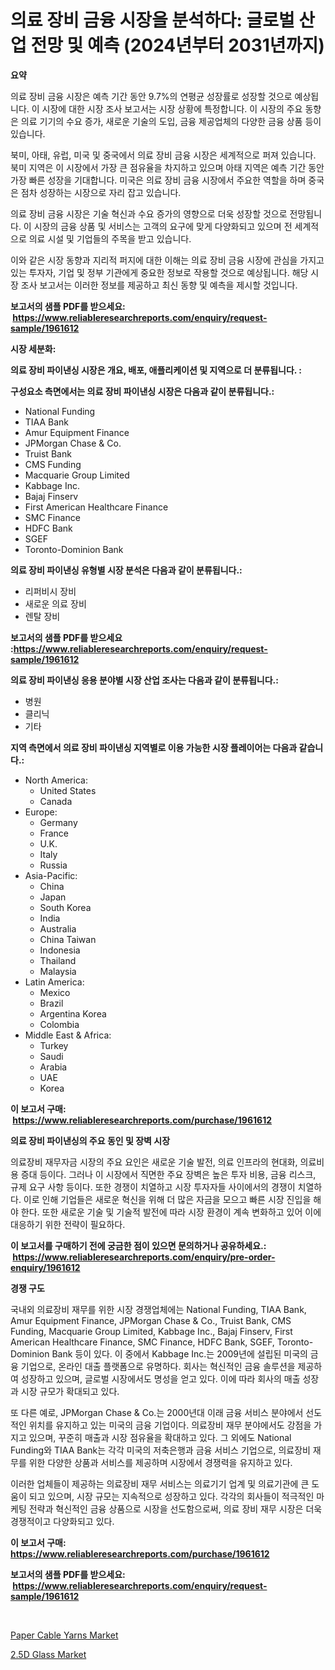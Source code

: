 <p><h1>의료 장비 금융 시장을 분석하다: 글로벌 산업 전망 및 예측 (2024년부터 2031년까지)</h1></p><p><strong>요약</strong></p>
<p><p>의료 장비 금융 시장은 예측 기간 동안 9.7%의 연평균 성장률로 성장할 것으로 예상됩니다. 이 시장에 대한 시장 조사 보고서는 시장 상황에 특정합니다. 이 시장의 주요 동향은 의료 기기의 수요 증가, 새로운 기술의 도입, 금융 제공업체의 다양한 금융 상품 등이 있습니다.</p><p>북미, 아태, 유럽, 미국 및 중국에서 의료 장비 금융 시장은 세계적으로 퍼져 있습니다. 북미 지역은 이 시장에서 가장 큰 점유율을 차지하고 있으며 아태 지역은 예측 기간 동안 가장 빠른 성장을 기대합니다. 미국은 의료 장비 금융 시장에서 주요한 역할을 하며 중국은 점차 성장하는 시장으로 자리 잡고 있습니다.</p><p>의료 장비 금융 시장은 기술 혁신과 수요 증가의 영향으로 더욱 성장할 것으로 전망됩니다. 이 시장의 금융 상품 및 서비스는 고객의 요구에 맞게 다양화되고 있으며 전 세계적으로 의료 시설 및 기업들의 주목을 받고 있습니다.</p><p>이와 같은 시장 동향과 지리적 퍼지에 대한 이해는 의료 장비 금융 시장에 관심을 가지고 있는 투자자, 기업 및 정부 기관에게 중요한 정보로 작용할 것으로 예상됩니다. 해당 시장 조사 보고서는 이러한 정보를 제공하고 최신 동향 및 예측을 제시할 것입니다.</p></p>
<p><strong>보고서의 샘플 PDF를 받으세요: &nbsp;<a href="https://www.reliableresearchreports.com/enquiry/request-sample/1961612">https://www.reliableresearchreports.com/enquiry/request-sample/1961612</a></strong></p>
<p><strong>시장 세분화:</strong></p>
<p><strong> 의료 장비 파이낸싱 시장은 개요, 배포, 애플리케이션 및 지역으로 더 분류됩니다. :</strong></p>
<p><strong>구성요소 측면에서는 의료 장비 파이낸싱 시장은 다음과 같이 분류됩니다.:</strong></p>
<p><ul><li>National Funding</li><li>TIAA Bank</li><li>Amur Equipment Finance</li><li>JPMorgan Chase & Co.</li><li>Truist Bank</li><li>CMS Funding</li><li>Macquarie Group Limited</li><li>Kabbage Inc.</li><li>Bajaj Finserv</li><li>First American Healthcare Finance</li><li>SMC Finance</li><li>HDFC Bank</li><li>SGEF</li><li>Toronto-Dominion Bank</li></ul></p>
<p><strong> 의료 장비 파이낸싱 유형별 시장 분석은 다음과 같이 분류됩니다.:</strong></p>
<p><ul><li>리퍼비시 장비</li><li>새로운 의료 장비</li><li>렌탈 장비</li></ul></p>
<p><strong>보고서의 샘플 PDF를 받으세요 :<a href="https://www.reliableresearchreports.com/enquiry/request-sample/1961612">https://www.reliableresearchreports.com/enquiry/request-sample/1961612</a></strong></p>
<p><strong> 의료 장비 파이낸싱 응용 분야별 시장 산업 조사는 다음과 같이 분류됩니다.:</strong></p>
<p><ul><li>병원</li><li>클리닉</li><li>기타</li></ul></p>
<p><strong>지역 측면에서 의료 장비 파이낸싱 지역별로 이용 가능한 시장 플레이어는 다음과 같습니다.:</strong></p>
<p><ul>
    <li>
        North America:
        <ul>
            <li>United States</li>
            <li>Canada</li>
        </ul>
    </li>
    <li>
        Europe:
        <ul>
            <li>Germany</li>
            <li>France</li>
            <li>U.K.</li>
            <li>Italy</li>
            <li>Russia</li>
        </ul>
    </li>
    <li>
        Asia-Pacific:
        <ul>
            <li>China</li>
            <li>Japan</li>
            <li>South Korea</li>
            <li>India</li>
            <li>Australia</li>
            <li>China Taiwan</li>
            <li>Indonesia</li>
            <li>Thailand</li>
            <li>Malaysia</li>
        </ul>
    </li>
    <li>
        Latin America:
        <ul>
            <li>Mexico</li>
            <li>Brazil</li>
            <li>Argentina Korea</li>
            <li>Colombia</li>
        </ul>
    </li>
    <li>
        Middle East & Africa:
        <ul>
            <li>Turkey</li>
            <li>Saudi</li>
            <li>Arabia</li>
            <li>UAE</li>
            <li>Korea</li>
        </ul>
    </li>
    </ul></p>
<p><strong>이 보고서 구매: &nbsp;<a href="https://www.reliableresearchreports.com/purchase/1961612">https://www.reliableresearchreports.com/purchase/1961612</a></strong></p>
<p><strong>의료 장비 파이낸싱의 주요 동인 및 장벽 시장</strong></p>
<p><p>의료장비 재무자금 시장의 주요 요인은 새로운 기술 발전, 의료 인프라의 현대화, 의료비용 증대 등이다. 그러나 이 시장에서 직면한 주요 장벽은 높은 투자 비용, 금융 리스크, 규제 요구 사항 등이다. 또한 경쟁이 치열하고 시장 투자자들 사이에서의 경쟁이 치열하다. 이로 인해 기업들은 새로운 혁신을 위해 더 많은 자금을 모으고 빠른 시장 진입을 해야 한다. 또한 새로운 기술 및 기술적 발전에 따라 시장 환경이 계속 변화하고 있어 이에 대응하기 위한 전략이 필요하다.</p></p>
<p><strong>이 보고서를 구매하기 전에 궁금한 점이 있으면 문의하거나 공유하세요.: &nbsp;<a href="https://www.reliableresearchreports.com/enquiry/pre-order-enquiry/1961612">https://www.reliableresearchreports.com/enquiry/pre-order-enquiry/1961612</a></strong></p>
<p><strong>경쟁 구도</strong></p>
<p><p>국내외 의료장비 재무를 위한 시장 경쟁업체에는 National Funding, TIAA Bank, Amur Equipment Finance, JPMorgan Chase & Co., Truist Bank, CMS Funding, Macquarie Group Limited, Kabbage Inc., Bajaj Finserv, First American Healthcare Finance, SMC Finance, HDFC Bank, SGEF, Toronto-Dominion Bank 등이 있다. 이 중에서 Kabbage Inc.는 2009년에 설립된 미국의 금융 기업으로, 온라인 대출 플랫폼으로 유명하다. 회사는 혁신적인 금융 솔루션을 제공하여 성장하고 있으며, 글로벌 시장에서도 명성을 얻고 있다. 이에 따라 회사의 매출 성장과 시장 규모가 확대되고 있다.</p><p>또 다른 예로, JPMorgan Chase & Co.는 2000년대 이래 금융 서비스 분야에서 선도적인 위치를 유지하고 있는 미국의 금융 기업이다. 의료장비 재무 분야에서도 강점을 가지고 있으며, 꾸준히 매출과 시장 점유율을 확대하고 있다. 그 외에도 National Funding와 TIAA Bank는 각각 미국의 저축은행과 금융 서비스 기업으로, 의료장비 재무를 위한 다양한 상품과 서비스를 제공하며 시장에서 경쟁력을 유지하고 있다.</p><p>이러한 업체들이 제공하는 의료장비 재무 서비스는 의료기기 업계 및 의료기관에 큰 도움이 되고 있으며, 시장 규모는 지속적으로 성장하고 있다. 각각의 회사들이 적극적인 마케팅 전략과 혁신적인 금융 상품으로 시장을 선도함으로써, 의료 장비 재무 시장은 더욱 경쟁적이고 다양화되고 있다.</p></p>
<p><strong>이 보고서 구매: &nbsp; <a href="https://www.reliableresearchreports.com/purchase/1961612">https://www.reliableresearchreports.com/purchase/1961612</a></strong></p>
<p><strong>보고서의 샘플 PDF를 받으세요: &nbsp;<a href="https://www.reliableresearchreports.com/enquiry/request-sample/1961612">https://www.reliableresearchreports.com/enquiry/request-sample/1961612</a></strong><strong></strong></p>
<p>&nbsp;</p>
<p><p><a href="https://butternut-bug-553.notion.site/Paper-Cable-Yarns-Market-Analysis-Examines-its-Scope-on-Growth-Opportunities-and-Forecasted-Trends--6ed4a377b2ee45e7aa5ccbed6f2e982d">Paper Cable Yarns Market</a></p><p><a href="https://github.com/Glendatilghmankmgz0rbhwpy/Market-Research-Report-List-1/blob/main/25d-glass-market.md">2.5D Glass Market</a></p></p>